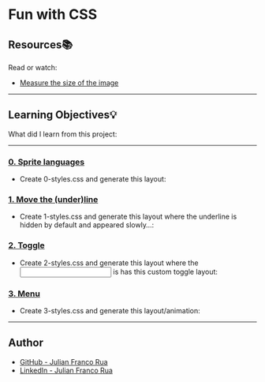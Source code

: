 # Fun with CSS

## Resources:books:
Read or watch:
* [Measure the size of the image](https://www.toptal.com/developers/css/sprite-generator/)

---
## Learning Objectives:bulb:
What did I learn from this project:

---

### [0. Sprite languages](./0-styles.css)
* Create 0-styles.css and generate this layout:


### [1. Move the (under)line](./1-styles.css)
* Create 1-styles.css and generate this layout where the underline is hidden by default and appeared slowly…:


### [2. Toggle](./2-styles.css)
* Create 2-styles.css and generate this layout where the <input> is has this custom toggle layout:


### [3. Menu](./3-styles.css)
* Create 3-styles.css and generate this layout/animation:

---

## Author
* [GitHub - Julian Franco Rua](https://github.com/julianfrancor)
* [LinkedIn - Julian Franco Rua](https://www.linkedin.com/in/julianfrancor/)